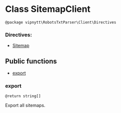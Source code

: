 # Class SitemapClient
```
@package vipnytt\RobotsTxtParser\Client\Directives
```

### Directives:
- [Sitemap](../directives.md#sitemap)

## Public functions
- [export](#export)

### export
```
@return string[]
```
Export all sitemaps.

